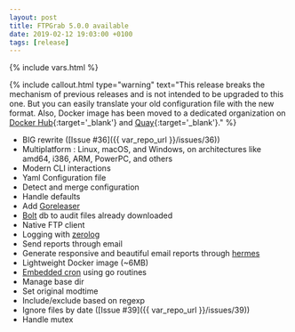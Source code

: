 ```yaml
---
layout: post
title: FTPGrab 5.0.0 available
date: 2019-02-12 19:03:00 +0100
tags: [release]
---
```

{% include vars.html %}

{% include callout.html type="warning" text="This release breaks the mechanism of previous releases and is not intended to be upgraded to this one. But you can easily translate your old configuration file with the new format. Also, Docker image has been moved to a dedicated organization on [Docker Hub](https://hub.docker.com/u/ftpgrab){:target='_blank'} and [Quay](https://quay.io/organization/ftpgrab){:target='_blank'}." %}

* BIG rewrite ([Issue #36]({{ var_repo_url }}/issues/36))
* Multiplatform : Linux, macOS, and Windows, on architectures like amd64, i386, ARM, PowerPC, and others
* Modern CLI interactions
* Yaml Configuration file
* Detect and merge configuration
* Handle defaults
* Add [Goreleaser](https://goreleaser.com/)
* [Bolt](https://github.com/etcd-io/bbolt) db to audit files already downloaded
* Native FTP client
* Logging with [zerolog](https://github.com/rs/zerolog)
* Send reports through email
* Generate responsive and beautiful email reports through [hermes](https://github.com/matcornic/hermes/)
* Lightweight Docker image (~6MB)
* [Embedded cron](https://github.com/crazy-max/cron) using go routines
* Manage base dir
* Set original modtime
* Include/exclude based on regexp
* Ignore files by date ([Issue #39]({{ var_repo_url }}/issues/39))
* Handle mutex
